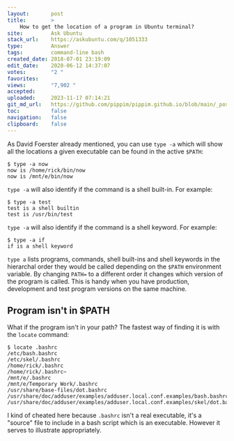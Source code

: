 ```yaml
---
layout:       post
title:        >
    How to get the location of a program in Ubuntu terminal?
site:         Ask Ubuntu
stack_url:    https://askubuntu.com/q/1051333
type:         Answer
tags:         command-line bash
created_date: 2018-07-01 23:19:09
edit_date:    2020-06-12 14:37:07
votes:        "2 "
favorites:    
views:        "7,902 "
accepted:     
uploaded:     2023-11-17 07:14:21
git_md_url:   https://github.com/pippim/pippim.github.io/blob/main/_posts/2018/2018-07-01-How-to-get-the-location-of-a-program-in-Ubuntu-terminal_.md
toc:          false
navigation:   false
clipboard:    false
---
```


As David Foerster already mentioned, you can use `type -a` which will show all the locations a given executable can be found in the active `$PATH`:

``` 
$ type -a now
now is /home/rick/bin/now
now is /mnt/e/bin/now
```

`type -a` will also identify if the command is a shell built-in. For example:

``` 
$ type -a test
test is a shell builtin
test is /usr/bin/test
```

`type -a` will also identify if the command is a shell keyword. For example:

``` 
$ type -a if
if is a shell keyword
```

`type a` lists programs, commands, shell built-ins and shell keywords in the hierarchal order they would be called depending on the `$PATH` environment variable. By changing `PATH=` to a different order it changes which version of the program is called. This is handy when you have production, development and test program versions on the same machine.

## Program isn't in $PATH

What if the program isn't in your path? The fastest way of finding it is with the `locate` command:

``` 
$ locate .bashrc
/etc/bash.bashrc
/etc/skel/.bashrc
/home/rick/.bashrc
/home/rick/.bashrc~
/mnt/e/.bashrc
/mnt/e/Temporary Work/.bashrc
/usr/share/base-files/dot.bashrc
/usr/share/doc/adduser/examples/adduser.local.conf.examples/bash.bashrc
/usr/share/doc/adduser/examples/adduser.local.conf.examples/skel/dot.bashrc
```

I kind of cheated here because `.bashrc` isn't a real executable, it's a "source" file to include in a bash script which is an executable. However it serves to illustrate appropriately.

